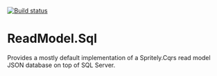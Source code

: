 [![Build status](https://ci.appveyor.com/api/projects/status/4v7eeja8dxlys2ao/branch/master?svg=true)](https://ci.appveyor.com/project/Spritely/readmodel-sql/branch/master)

# ReadModel.Sql
Provides a mostly default implementation of a Spritely.Cqrs read model JSON database on top of SQL Server.
